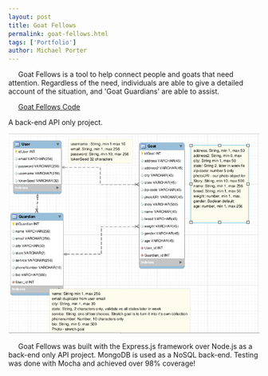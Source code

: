 ```yaml
---
layout: post
title: Goat Fellows
permalink: goat-fellows.html
tags: ['Portfolio']
author: Michael Porter
---
```


&nbsp;&nbsp;&nbsp;&nbsp;&nbsp;Goat Fellows is a tool to help connect people and goats that need attention. Regardless of the need, individuals are able to give a detailed account of the situation, and 'Goat Guardians' are able to assist.


&nbsp;&nbsp;&nbsp;&nbsp;&nbsp;[Goat Fellows Code](https://github.com/portermichael/goat-fellows)

A back-end API only project.

![Goat Fellows](/../../images/portfolio/goatFellows.png)

<!-- more -->

&nbsp;&nbsp;&nbsp;&nbsp;&nbsp;Goat Fellows was built with the Express.js framework over Node.js as a back-end only API project. MongoDB is used as a NoSQL back-end. Testing was done with Mocha and achieved over 98% coverage!
